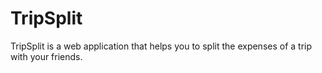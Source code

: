 # TripSplit

TripSplit is a web application that helps you to split the expenses of a trip with your friends.